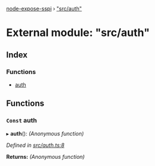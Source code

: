 [node-expose-sspi](../README.md) › ["src/auth"](_src_auth_.md)

# External module: "src/auth"

## Index

### Functions

* [auth](_src_auth_.md#const-auth)

## Functions

### `Const` auth

▸ **auth**(): *(Anonymous function)*

*Defined in [src/auth.ts:8](https://github.com/jlguenego/node-expose-sspi/blob/70cc17a/src/auth.ts#L8)*

**Returns:** *(Anonymous function)*
